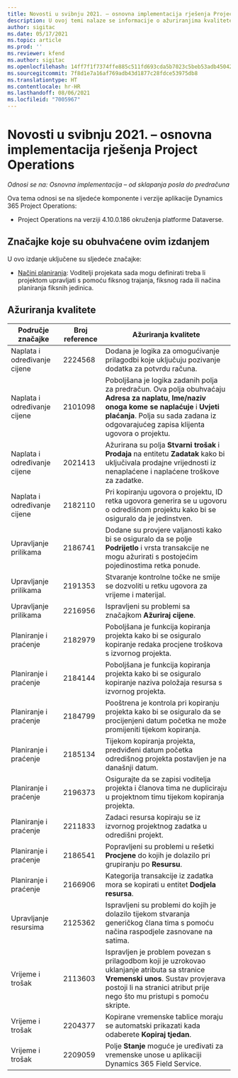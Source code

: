 ```yaml
---
title: Novosti u svibnju 2021. – osnovna implementacija rješenja Project Operations
description: U ovoj temi nalaze se informacije o ažuriranjima kvalitete dostupnim u izdanju osnovne implementacije rješenja Project Operations u svibnju 2021. godine.
author: sigitac
ms.date: 05/17/2021
ms.topic: article
ms.prod: ''
ms.reviewer: kfend
ms.author: sigitac
ms.openlocfilehash: 14ff7f1f7374ffe885c511fd693cda5b7023c5beb53adb45042ddda1e932c93d
ms.sourcegitcommit: 7f8d1e7a16af769adb43d1877c28fdce53975db8
ms.translationtype: HT
ms.contentlocale: hr-HR
ms.lasthandoff: 08/06/2021
ms.locfileid: "7005967"
---
```

# <a name="whats-new-may-2021---project-operations-lite-deployment"></a>Novosti u svibnju 2021. – osnovna implementacija rješenja Project Operations

_Odnosi se na: Osnovna implementacija – od sklapanja posla do predračuna_

Ova tema odnosi se na sljedeće komponente i verzije aplikacije Dynamics 365 Project Operations:

   - Project Operations na verziji 4.10.0.186 okruženja platforme Dataverse.

## <a name="features-included-in-this-release"></a>Značajke koje su obuhvaćene ovim izdanjem

U ovo izdanje uključene su sljedeće značajke:

- [Načini planiranja](../../project-management/scheduling-modes.md): Voditelji projekata sada mogu definirati treba li projektom upravljati s pomoću fiksnog trajanja, fiksnog rada ili načina planiranja fiksnih jedinica.

## <a name="quality-updates"></a>Ažuriranja kvalitete

| **Područje značajke** | **Broj reference** | **Ažuriranja kvalitete** |
| --- | --- | --- |
| Naplata i određivanje cijene | 2224568 | Dodana je logika za omogućivanje prilagodbi koje uključuju pozivanje dodatka za potvrdu računa. |
| Naplata i određivanje cijene | 2101098 | Poboljšana je logika zadanih polja za predračun. Ova polja obuhvaćaju **Adresa za naplatu**, **Ime/naziv onoga kome se naplaćuje** i **Uvjeti plaćanja**. Polja su sada zadana iz odgovarajućeg zapisa klijenta ugovora o projektu. |
| Naplata i određivanje cijene | 2021413 | Ažurirana su polja **Stvarni trošak** i **Prodaja** na entitetu **Zadatak** kako bi uključivala prodajne vrijednosti iz nenaplaćene i naplaćene troškove za zadatke. |
| Naplata i određivanje cijene | 2182110 | Pri kopiranju ugovora o projektu, ID retka ugovora generira se u ugovoru o odredišnom projektu kako bi se osiguralo da je jedinstven. |
| Upravljanje prilikama | 2186741 | Dodane su provjere valjanosti kako bi se osiguralo da se polje **Podrijetlo** i vrsta transakcije ne mogu ažurirati s postojećim pojedinostima retka ponude. |
| Upravljanje prilikama | 2191353 | Stvaranje kontrolne točke ne smije se dozvoliti u retku ugovora za vrijeme i materijal. |
| Upravljanje prilikama | 2216956 | Ispravljeni su problemi sa značajkom **Ažuriraj cijene**. |
| Planiranje i praćenje | 2182979 | Poboljšana je funkcija kopiranja projekta kako bi se osiguralo kopiranje redaka procjene troškova s izvornog projekta. |
| Planiranje i praćenje | 2184144 | Poboljšana je funkcija kopiranja projekta kako bi se osiguralo kopiranje naziva položaja resursa s izvornog projekta. |
| Planiranje i praćenje | 2184799 | Pooštrena je kontrola pri kopiranju projekta kako bi se osiguralo da se procijenjeni datum početka ne može promijeniti tijekom kopiranja. |
| Planiranje i praćenje | 2185134 | Tijekom kopiranja projekta, predviđeni datum početka odredišnog projekta postavljen je na današnji datum. |
| Planiranje i praćenje | 2196373 | Osigurajte da se zapisi voditelja projekta i članova tima ne dupliciraju u projektnom timu tijekom kopiranja projekta. |
| Planiranje i praćenje | 2211833 | Zadaci resursa kopiraju se iz izvornog projektnog zadatka u odredišni projekt. |
| Planiranje i praćenje | 2186541 | Popravljeni su problemi u rešetki **Procjene** do kojih je dolazilo pri grupiranju po **Resursu**. |
| Planiranje i praćenje | 2166906 | Kategorija transakcije iz zadatka mora se kopirati u entitet **Dodjela resursa**. |
| Upravljanje resursima | 2125362 | Ispravljeni su problemi do kojih je dolazilo tijekom stvaranja generičkog člana tima s pomoću načina raspodjele zasnovane na satima. |
| Vrijeme i trošak | 2113603 | Ispravljen je problem povezan s prilagodbom koji je uzrokovao uklanjanje atributa sa stranice **Vremenski unos**. Sustav provjerava postoji li na stranici atribut prije nego što mu pristupi s pomoću skripte. |
| Vrijeme i trošak | 2204377 | Kopirane vremenske tablice moraju se automatski prikazati kada odaberete **Kopiraj tjedan**. |
| Vrijeme i trošak | 2209059 | Polje **Stanje** moguće je uređivati za vremenske unose u aplikaciji Dynamics 365 Field Service. |
